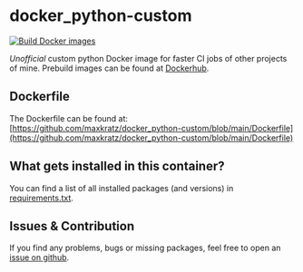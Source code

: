 # docker_python-custom

[![Build Docker images](https://github.com/maxkratz/docker_python-custom/actions/workflows/build.yml/badge.svg)](https://github.com/maxkratz/docker_python-custom/actions/workflows/build.yml)

*Unofficial* custom python Docker image for faster CI jobs of other projects of mine.
Prebuild images can be found at [Dockerhub](https://hub.docker.com/r/maxkratz/python-custom).

## Dockerfile

The Dockerfile can be found at:
[https://github.com/maxkratz/docker_python-custom/blob/main/Dockerfile](https://github.com/maxkratz/docker_python-custom/blob/main/Dockerfile)


## What gets installed in this container?
You can find a list of all installed packages (and versions) in [requirements.txt](requirements.txt).


## Issues & Contribution
If you find any problems, bugs or missing packages, feel free to open an [issue on github](https://github.com/maxkratz/docker_python-custom/issues).
